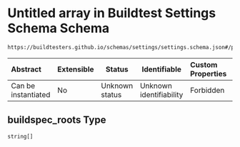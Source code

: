 # Untitled array in Buildtest Settings Schema Schema

```txt
https://buildtesters.github.io/schemas/settings/settings.schema.json#/properties/config/properties/paths/properties/buildspec_roots
```




| Abstract            | Extensible | Status         | Identifiable            | Custom Properties | Additional Properties | Access Restrictions | Defined In                                                                      |
| :------------------ | ---------- | -------------- | ----------------------- | :---------------- | --------------------- | ------------------- | ------------------------------------------------------------------------------- |
| Can be instantiated | No         | Unknown status | Unknown identifiability | Forbidden         | Allowed               | none                | [settings.schema.json\*](../../out/settings.schema.json "open original schema") |

## buildspec_roots Type

`string[]`
